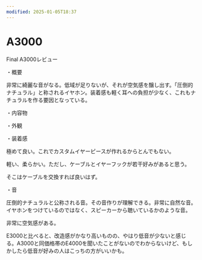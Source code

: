 ```yaml
---
modified: 2025-01-05T18:37
---
```

# A3000

Final A3000レビュー

・概要

非常に綺麗な音がなる。低域が足りないが、それが空気感を醸し出す。「圧倒的ナチュラル」と称されるイヤホン。装着感も軽く耳への負担が少なく、これもナチュラルを作る要因となっている。

・内容物

・外観

・装着感

極めて良い。これでカスタムイヤーピースが作れるからとんでもない。

軽い、柔らかい。ただし、ケーブルとイヤーフックが若干好みがあると思う。

そこはケーブルを交換すれば良いはず。

・音

圧倒的ナチュラルと公称される音。その音作りが理解できる。非常に自然な音。イヤホンをつけているのではなく、スピーカーから聴いているかのような音。

非常に空気感がある。

E3000と比べると、改造感がかなり高いものの、やはり低音が少ないと感じる。A3000と同価格帯のE4000を聞いたことがないのでわからないけど、もしかしたら低音が好みの人はこっちの方がいいかも。